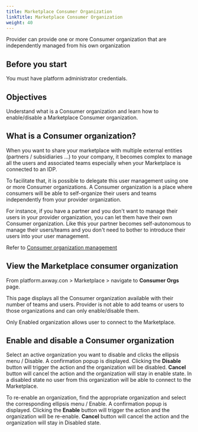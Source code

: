 ```yaml
---
title: Marketplace Consumer Organization
linkTitle: Marketplace Consumer Organization
weight: 40
---
```


Provider can provide one or more Consumer organization that are independently managed from his own organization

## Before you start

You must have platform administrator credentials.

## Objectives

Understand what is a Consumer organization and learn how to enable/disable a Marketplace Consumer organization.

## What is a Consumer organization?

When you want to share your marketplace with multiple external entities (partners / subsidiaries ...) to your company, it becomes complex to manage all the users and associated teams especially when your Marketplace is connected to an IDP.

To facilitate that, it is possible to delegate this user management using one or more Consumer organizations. A Consumer organization is a place where consumers will be able to self-organize their users and teams independently from your provider organization.

For instance, if you have a partner and you don't want to manage their users in your provider organization, you can let them have their own Consumer organization. Like this your partner becomes self-autonomous to manage their users/teams and you don't need to bother to introduce their users into your user management.

Refer to [Consumer organization management](/docs/manage_marketplace/consumer_experience/consumer_organization)

## View the Marketplace consumer organization

From platform.axway.con > Marketplace > navigate to **Consumer Orgs** page.

This page displays all the Consumer organization available with their number of teams and users. Provider is not able to add teams or users to those organizations and can only enable/disable them.

Only Enabled organization allows user to connect to the Marketplace.

## Enable and disable a Consumer organization

Select an active organization you want to disable and clicks the ellipsis menu / Disable. A confirmation popup is displayed. Clicking the **Disable** button will trigger the action and the organization will be disabled. **Cancel** button will cancel the action and the organization will stay in enable state. In a disabled state no user from this organization will be able to connect to the Marketplace.

To re-enable an organization, find the appropriate organization and select the corresponding ellipsis menu / Enable. A confirmation popup is displayed. Clicking the **Enable** button will trigger the action and the organization will be re-enable. **Cancel** button will cancel the action and the organization will stay in Disabled state.
